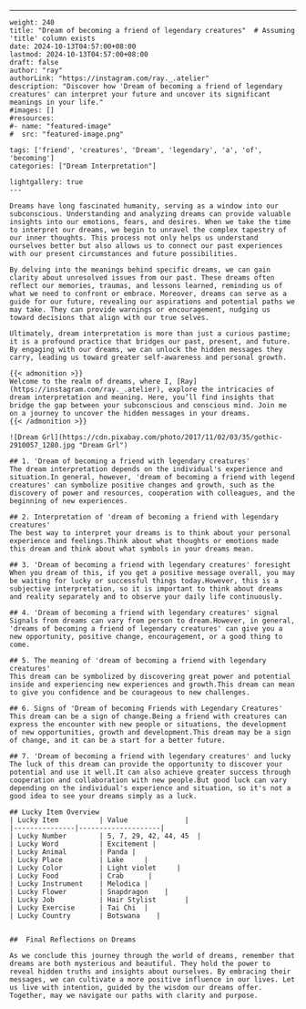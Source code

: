 ---
    weight: 240
    title: "Dream of becoming a friend of legendary creatures"  # Assuming 'title' column exists
    date: 2024-10-13T04:57:00+08:00
    lastmod: 2024-10-13T04:57:00+08:00
    draft: false
    author: "ray"
    authorLink: "https://instagram.com/ray._.atelier"
    description: "Discover how 'Dream of becoming a friend of legendary creatures' can interpret your future and uncover its significant meanings in your life."
    #images: []
    #resources:
    #- name: "featured-image"
    #  src: "featured-image.png"
    
    tags: ['friend', 'creatures', 'Dream', 'legendary', 'a', 'of', 'becoming']
    categories: ["Dream Interpretation"]
    
    lightgallery: true
    ---
    
    Dreams have long fascinated humanity, serving as a window into our subconscious. Understanding and analyzing dreams can provide valuable insights into our emotions, fears, and desires. When we take the time to interpret our dreams, we begin to unravel the complex tapestry of our inner thoughts. This process not only helps us understand ourselves better but also allows us to connect our past experiences with our present circumstances and future possibilities.
    
    By delving into the meanings behind specific dreams, we can gain clarity about unresolved issues from our past. These dreams often reflect our memories, traumas, and lessons learned, reminding us of what we need to confront or embrace. Moreover, dreams can serve as a guide for our future, revealing our aspirations and potential paths we may take. They can provide warnings or encouragement, nudging us toward decisions that align with our true selves.
    
    Ultimately, dream interpretation is more than just a curious pastime; it is a profound practice that bridges our past, present, and future. By engaging with our dreams, we can unlock the hidden messages they carry, leading us toward greater self-awareness and personal growth.
    
    {{< admonition >}}
    Welcome to the realm of dreams, where I, [Ray](https://instagram.com/ray._.atelier), explore the intricacies of dream interpretation and meaning. Here, you’ll find insights that bridge the gap between your subconscious and conscious mind. Join me on a journey to uncover the hidden messages in your dreams.
    {{< /admonition >}}
    
    ![Dream Grl](https://cdn.pixabay.com/photo/2017/11/02/03/35/gothic-2910057_1280.jpg "Dream Grl")
    
    ## 1. 'Dream of becoming a friend with legendary creatures'
    The dream interpretation depends on the individual's experience and situation.In general, however, 'dream of becoming a friend with legend creatures' can symbolize positive changes and growth, such as the discovery of power and resources, cooperation with colleagues, and the beginning of new experiences.
    
    ## 2. Interpretation of 'dream of becoming a friend with legendary creatures'
    The best way to interpret your dreams is to think about your personal experience and feelings.Think about what thoughts or emotions made this dream and think about what symbols in your dreams mean.
    
    ## 3. 'Dream of becoming a friend with legendary creatures' foresight
    When you dream of this, if you get a positive message overall, you may be waiting for lucky or successful things today.However, this is a subjective interpretation, so it is important to think about dreams and reality separately and to observe your daily life continuously.
    
    ## 4. 'Dream of becoming a friend with legendary creatures' signal
    Signals from dreams can vary from person to dream.However, in general, 'dreams of becoming a friend of legendary creatures' can give you a new opportunity, positive change, encouragement, or a good thing to come.
    
    ## 5. The meaning of 'dream of becoming a friend with legendary creatures'
    This dream can be symbolized by discovering great power and potential inside and experiencing new experiences and growth.This dream can mean to give you confidence and be courageous to new challenges.
    
    ## 6. Signs of 'Dream of becoming Friends with Legendary Creatures'
    This dream can be a sign of change.Being a friend with creatures can express the encounter with new people or situations, the development of new opportunities, growth and development.This dream may be a sign of change, and it can be a start for a better future.
    
    ## 7. 'Dream of becoming a friend with legendary creatures' and lucky
    The luck of this dream can provide the opportunity to discover your potential and use it well.It can also achieve greater success through cooperation and collaboration with new people.But good luck can vary depending on the individual's experience and situation, so it's not a good idea to see your dreams simply as a luck.
    
    ## Lucky Item Overview
    | Lucky Item          | Value              |
    |---------------|--------------------|
    | Lucky Number        | 5, 7, 29, 42, 44, 45  |
    | Lucky Word          | Excitement |
    | Lucky Animal        | Panda |
    | Lucky Place         | Lake     |
    | Lucky Color         | Light violet     |
    | Lucky Food          | Crab      |
    | Lucky Instrument    | Melodica |
    | Lucky Flower        | Snapdragon    |
    | Lucky Job           | Hair Stylist       |
    | Lucky Exercise      | Tai Chi  |
    | Lucky Country       | Botswana    |
    
    
    ##  Final Reflections on Dreams
    
    As we conclude this journey through the world of dreams, remember that dreams are both mysterious and beautiful. They hold the power to reveal hidden truths and insights about ourselves. By embracing their messages, we can cultivate a more positive influence in our lives. Let us live with intention, guided by the wisdom our dreams offer. Together, may we navigate our paths with clarity and purpose.
    